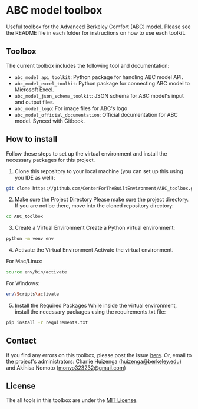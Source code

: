 # ABC model toolbox
Useful toolbox for the Advanced Berkeley Comfort (ABC) model.
Please see the README file in each folder for instructions on how to use each toolkit.

## Toolbox
The current toolbox includes the following tool and documentation:
 - `abc_model_api_toolkit`: Python package for handling ABC model API.
 - `abc_model_excel_toolkit`: Python package for connecting ABC model to Microsoft Excel.
 - `abc_model_json_schema_toolkit`: JSON schema for ABC model's input and output files.
 - `abc_model_logo`: For image files for ABC's logo
 - `abc_model_official_documentation`: Official documentation for ABC model. Synced with Gitbook.


## How to install

Follow these steps to set up the virtual environment and install the necessary packages for this project.

1. Clone this repository to your local machine (you can set up this using you IDE as well):
```bash
git clone https://github.com/CenterForTheBuiltEnvironment/ABC_toolbox.git
```

2. Make sure the Project Directory
Please make sure the project directory. If you are not be there, move into the cloned repository directory:
```bash
cd ABC_toolbox
```
3. Create a Virtual Environment
Create a Python virtual environment:
```bash
python -m venv env
```

4. Activate the Virtual Environment
Activate the virtual environment.

For Mac/Linux:
```bash
source env/bin/activate
```

For Windows:
```bash
env\Scripts\activate
```

5. Install the Required Packages
While inside the virtual environment, install the necessary packages using the requirements.txt file:
```bash
pip install -r requirements.txt
```

## Contact
If you find any errors on this toolbox, please post the issue [here](https://github.com/CenterForTheBuiltEnvironment/ABC_toolbox/issues).
Or, email to the project's administrators: Charlie Huizenga (huizenga@berkeley.edu) and Akihisa Nomoto (monyo323232@gmail.com)

## License
The all tools in this toolbox are under the [MIT License](https://en.wikipedia.org/wiki/MIT_License).